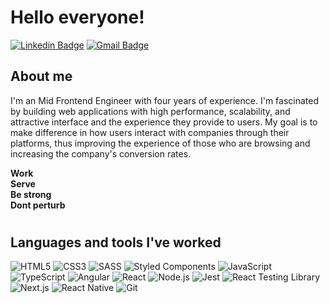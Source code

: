 # Hello everyone!

[![Linkedin Badge](https://img.shields.io/badge/-Gustavo_Granato-0A66C2?style=flat-square&logo=Linkedin&logoColor=white&link=https://www.linkedin.com/in/gustavo-granato/)](https://www.linkedin.com/in/gustavo-granato/) 
[![Gmail Badge](https://img.shields.io/badge/-gustavo.granato@hotmail.com-EA4335?style=flat-square&logo=Gmail&logoColor=white&link=mailto:gustavo.granato@hotmail.com)](mailto:gustavo.granato@hotmail.com)

## About me

I'm an Mid Frontend Engineer with four years of experience. I'm fascinated by building web applications with high performance, scalability, and attractive interface and the experience they provide to users. My goal is to make difference in how users interact with companies through their platforms, thus improving the experience of those who are browsing and increasing the company's conversion rates.

**Work**<br>
**Serve**<br>
**Be strong**<br>
**Dont perturb**<br>

#

## Languages and tools I've worked

![HTML5](https://img.shields.io/badge/-HTML5-E34F26?style=flat-square&logo=html5&logoColor=white)
![CSS3](https://img.shields.io/badge/-CSS3-549FDE?style=flat-square&logo=css3&logoColor=white)
![SASS](https://img.shields.io/badge/-SASS-C76494?style=flat-square&logo=sass&logoColor=white)
![Styled Components](https://img.shields.io/badge/-Styled_Components-db7092?style=flat-square&logo=styled-components&logoColor=white)
![JavaScript](https://img.shields.io/badge/-JavaScript-F7B93E?style=flat-square&logo=javascript&logoColor=fff)
![TypeScript](https://img.shields.io/badge/-TypeScript-3178C6?style=flat-square&logo=typescript&logoColor=fff)
![Angular](https://img.shields.io/badge/-Angular-BD002E?style=flat-square&logo=angular&logoColor=white)
![React](https://img.shields.io/badge/-ReactJS-45b8d8?style=flat-square&logo=react&logoColor=white)
![Node.js](https://img.shields.io/badge/-Node.js-8BC500?style=flat-square&logo=node.js&logoColor=white)
![Jest](https://img.shields.io/badge/-Jest-BF3B14?style=flat-square&logo=jest&logoColor=white)
![React Testing Library](https://img.shields.io/badge/-React_Testing_Library-E93837?style=flat-square&logo=testing-library&logoColor=white)
![Next.js](https://img.shields.io/badge/-Next.js-0D1117?style=flat-square&logo=next.js&logoColor=white)
![React Native](https://img.shields.io/badge/-React%20Native-45b8d8?style=flat-square&logo=react&logoColor=white)
![Git](https://img.shields.io/badge/-Git-F05032?style=flat-square&logo=git&logoColor=white)
